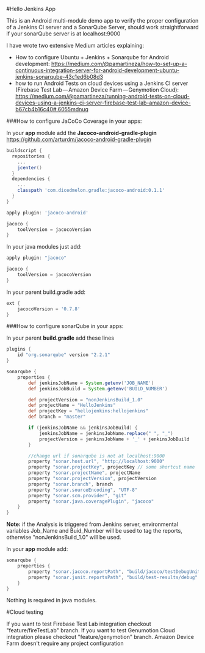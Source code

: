 #Hello Jenkins App

This is an Android multi-module demo app to verify the proper configuration of a Jenkins CI server and a SonarQube Server, should work straightforward if your sonarQube server is at localhost:9000

I have wrote two extensive Medium articles explaining:
* How to configure Ubuntu + Jenkins + Sonarqube for Android development:
https://medium.com/@pamartineza/how-to-set-up-a-continuous-integration-server-for-android-development-ubuntu-jenkins-sonarqube-43c1ed6b08d3
* how to run Android Tests on cloud devices using a Jenkins CI server (Firebase Test Lab — Amazon Device Farm — Genymotion Cloud):
https://medium.com/@pamartineza/running-android-tests-on-cloud-devices-using-a-jenkins-ci-server-firebase-test-lab-amazon-device-b67cb4b16c40#.6055mdnuq


###How to configure JaCoCo Coverage in your apps:

In your **app** module add the **Jacoco-android-gradle-plugin** https://github.com/arturdm/jacoco-android-gradle-plugin

```groovy
buildscript {
  repositories {
    ...
    jcenter()
  }
  dependencies {
    ...
    classpath 'com.dicedmelon.gradle:jacoco-android:0.1.1'
  }
}

apply plugin: 'jacoco-android'

jacoco {
    toolVersion = jacocoVersion
}
```

In your java modules just add:

```groovy
apply plugin: "jacoco"

jacoco {
    toolVersion = jacocoVersion
}
```

In your parent build.gradle add:

```groovy
ext {
    jacocoVersion = '0.7.8'
}
```



###How to configure sonarQube in your apps:

In your parent **build.gradle** add these lines

```groovy
plugins {
    id "org.sonarqube" version "2.2.1"
}

sonarqube {
    properties {
        def jenkinsJobName = System.getenv('JOB_NAME')
        def jenkinsJobBuild = System.getenv('BUILD_NUMBER')

        def projectVersion = "nonJenkinsBuild_1.0"
        def projectName = "HelloJenkins"
        def projectKey = "hellojenkins:hellojenkins"
        def branch = "master"

        if (jenkinsJobName && jenkinsJobBuild) {
            jenkinsJobName = jenkinsJobName.replace(" ", "_")
            projectVersion = jenkinsJobName + '_' + jenkinsJobBuild
        }

        //change url if sonarqube is not at localhost:9000
        property "sonar.host.url", "http://localhost:9000"
        property "sonar.projectKey", projectKey // some shortcut name
        property "sonar.projectName", projectName
        property "sonar.projectVersion", projectVersion
        property "sonar.branch", branch
        property "sonar.sourceEncoding", "UTF-8"
        property "sonar.scm.provider", "git"
        property "sonar.java.coveragePlugin", "jacoco"
    }
}
```

**Note:** if the Analysis is triggered from Jenkins server, environmental variables Job_Name and Buid_Number will be used to tag
the reports, otherwise "nonJenkinsBuild_1.0" will be used.

In your **app** module add:

```groovy
sonarqube {
    properties {
        property "sonar.jacoco.reportPath", "build/jacoco/testDebugUnitTest.exec"
        property "sonar.junit.reportsPath", "build/test-results/debug"
    }
}
```

Nothing is required in java modules.

#Cloud testing

If you want to test Firebase Test Lab integration checkout "feature/fireTestLab" branch.
If you want to test Genumotion Cloud integration please checkout "feature/genymotion" branch.
Amazon Device Farm doesn't require any project configuration